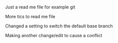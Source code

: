 Just a read me file for example git

More tics to read me file

Changed a setting to switch the default base branch

Making another change/edit to cause a conflict
